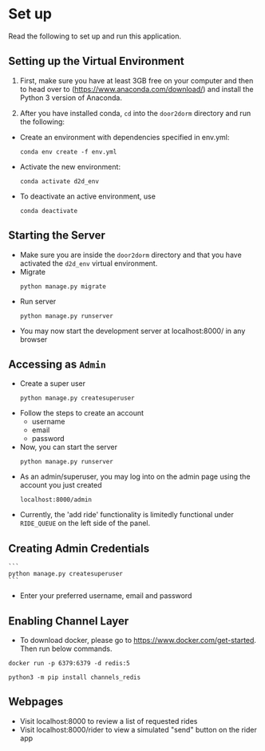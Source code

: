 # Set up

Read the following to set up and run this application.

## Setting up the Virtual Environment

1. First, make sure you have at least 3GB free on your computer and then to head over to (https://www.anaconda.com/download/) and install the Python 3 version of Anaconda.

2. After you have installed conda, ```cd``` into the ```door2dorm``` directory and run the following:

- Create an environment with dependencies specified in env.yml:
    ```
    conda env create -f env.yml
    ```
- Activate the new environment:
    ```
    conda activate d2d_env
    ```
- To deactivate an active environment, use
    ```
    conda deactivate
    ```

## Starting the Server
- Make sure you are inside the ```door2dorm``` directory and that you have activated the ```d2d_env``` virtual environment.
- Migrate
    ```
    python manage.py migrate
    ```
- Run server
    ```
    python manage.py runserver
    ```
- You may now start the development server at localhost:8000/ in any browser

## Accessing as ```Admin```
- Create a super user
    ```
    python manage.py createsuperuser
    ```
- Follow the steps to create an account 
    * username
    * email
    * password
- Now, you can start the server 
    ```
    python manage.py runserver
    ```
- As an admin/superuser, you may log into on the admin page using the account you just created
    ```
    localhost:8000/admin
    ```
- Currently, the 'add ride' functionality is limitedly functional under ```RIDE_QUEUE``` on the left side of the panel. 

## Creating Admin Credentials
    ```
    python manage.py createsuperuser
    ```
- Enter your preferred username, email and password

## Enabling Channel Layer
- To download docker, please go to https://www.docker.com/get-started. Then run below commands.
```
docker run -p 6379:6379 -d redis:5
```
```
python3 -m pip install channels_redis
```

## Webpages
- Visit localhost:8000 to review a list of requested rides
- Visit localhost:8000/rider to view a simulated "send" button on the rider app
